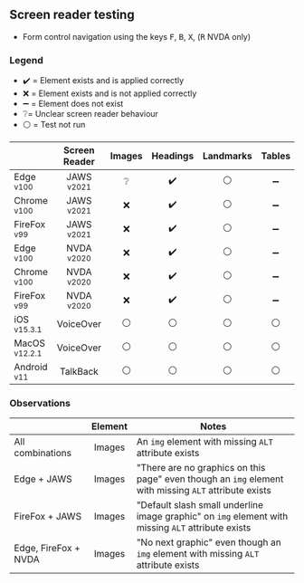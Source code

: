 ## Screen reader testing
- Form control navigation using the keys <kbd>F</kbd>, <kbd>B</kbd>, <kbd>X</kbd>, (<kbd>R</kbd> NVDA only)

### Legend
- :heavy_check_mark: = Element exists and is applied correctly
- :x: = Element exists and is not applied correctly
- :heavy_minus_sign: = Element does not exist
- :grey_question:= Unclear screen reader behaviour
- :white_circle: = Test not run

|   |Screen Reader   | Images | Headings  |Landmarks   |Tables   | Lists |Links |Form Controls |
|---|:-:|:-:|:-:|:-:|:-:|:-:|:-:|:-:|
| Edge <sup>v100</sup> 		| JAWS <sup>v2021</sup> 	| :grey_question:  | :heavy_check_mark:  | :white_circle:  | :heavy_minus_sign:  | :heavy_check_mark:   | :white_circle:  | :white_circle:  |
| Chrome <sup>v100</sup> 	| JAWS <sup>v2021</sup>  	| :x:  | :heavy_check_mark:  | :white_circle:  | :heavy_minus_sign:  | :heavy_check_mark:  | :white_circle:  | :white_circle:  |
| FireFox <sup>v99</sup> 	| JAWS <sup>v2021</sup>   	| :x: | :heavy_check_mark:  | :white_circle:  | :heavy_minus_sign:  | :heavy_check_mark:   | :white_circle:  | :white_circle:  |
| Edge <sup>v100</sup> 		| NVDA <sup>v2020</sup> 	| :x:  | :heavy_check_mark:  | :white_circle:  | :heavy_minus_sign:  | :heavy_check_mark:  | :white_circle: | :white_circle:  |
| Chrome <sup>v100</sup> 	| NVDA <sup>v2020</sup>  	| :x:  | :heavy_check_mark:  | :white_circle: | :heavy_minus_sign:  | :heavy_check_mark:  | :white_circle:  | :white_circle:  |
| FireFox <sup>v99</sup> 	| NVDA <sup>v2020</sup>   	| :x:  | :heavy_check_mark:  | :white_circle:  | :heavy_minus_sign:   | :heavy_check_mark:  | :white_circle:  |:white_circle:  |
| iOS <sup>v15.3.1</sup> 	| VoiceOver 				| :white_circle:  | :white_circle:  | :white_circle:  | :white_circle:  | :white_circle: | :white_circle:  | :white_circle:   |
| MacOS <sup>v12.2.1</sup> 	| VoiceOver  				|:white_circle:  | :white_circle:   | :white_circle:   | :white_circle: | :white_circle:   | :white_circle:   | :white_circle:  |
| Android <sup>v11</sup> 	| TalkBack 					| :white_circle:  | :white_circle:  | :white_circle: | :white_circle:  | :white_circle:  |:white_circle:  | :white_circle:  |

### Observations
|  | Element  | Notes |
|---|:-:|---|
| All combinations | Images  | An `img` element with missing `ALT` attribute exists  |
| Edge + JAWS | Images  | "There are no graphics on this page" even though an `img` element with missing `ALT` attribute exists  |
| FireFox + JAWS | Images  | "Default slash small underline image graphic" on `img` element with missing `ALT` attribute exists  |
| Edge, FireFox + NVDA | Images  | "No next graphic" even though an `img` element with missing `ALT` attribute exists  |
